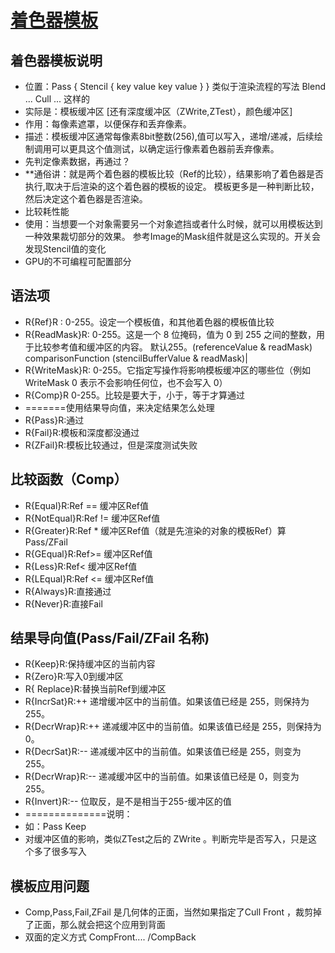# [着色器模板](https://docs.unity3d.com/Manual/SL-Stencil.html)
## 着色器模板说明
- 位置：Pass { Stencil { key value  key  value  } } 类似于渲染流程的写法 Blend ...  Cull ... 这样的
- 实际是：模板缓冲区 [还有深度缓冲区（ZWrite,ZTest），颜色缓冲区]
- 作用：每像素遮罩，以便保存和丢弃像素。
- 描述：模板缓冲区通常每像素8bit整数(256),值可以写入，递增/递减，后续绘制调用可以更具这个值测试，以确定运行像素着色器前丢弃像素。
- 先判定像素数据，再通过？
- **通俗讲：就是两个着色器的模板比较（Ref的比较），结果影响了着色器是否执行,取决于后渲染的这个着色器的模板的设定。 模板更多是一种判断比较，然后决定这个着色器是否渲染。
- 比较耗性能
- 使用：当想要一个对象需要另一个对象遮挡或者什么时候，就可以用模板达到一种效果裁切部分的效果。 参考Image的Mask组件就是这么实现的。开关会发现Stencil值的变化
- GPU的不可编程可配置部分
## 语法项
- R{Ref}R : 0-255。设定一个模板值，和其他着色器的模板值比较
- R{ReadMask}R: 0-255。这是一个 8 位掩码，值为 0 到 255 之间的整数，用于比较参考值和缓冲区的内容。 默认255。(referenceValue & readMask) comparisonFunction (stencilBufferValue & readMask)|
- R{WriteMask}R: 0-255。它指定写操作将影响模板缓冲区的哪些位（例如 WriteMask 0 表示不会影响任何位，也不会写入 0）
- R{Comp}R 0-255。比较是要大于，小于，等于才算通过
- =======使用结果导向值，来决定结果怎么处理
- R{Pass}R:通过
- R{Fail}R:模板和深度都没通过
- R{ZFail}R:模板比较通过，但是深度测试失败

## 比较函数（Comp）
- R{Equal}R:Ref == 缓冲区Ref值
- R{NotEqual}R:Ref != 缓冲区Ref值
- R{Greater}R:Ref * 缓冲区Ref值（就是先渲染的对象的模板Ref）算Pass/ZFail 
- R{GEqual}R:Ref>= 缓冲区Ref值
- R{Less}R:Ref< 缓冲区Ref值
- R{LEqual}R:Ref <= 缓冲区Ref值
- R{Always}R:直接通过
- R{Never}R:直接Fail

## 结果导向值(Pass/Fail/ZFail 名称)
- R{Keep}R:保持缓冲区的当前内容
- R{Zero}R:写入0到缓冲区
- R{ Replace}R:替换当前Ref到缓冲区
- R{IncrSat}R:++ 递增缓冲区中的当前值。如果该值已经是 255，则保持为 255。
- R{DecrWrap}R:++ 递减缓冲区中的当前值。如果该值已经是 255，则保持为 0。
- R{DecrSat}R:-- 递减缓冲区中的当前值。如果该值已经是 255，则变为 255。
- R{DecrWrap}R:-- 递减缓冲区中的当前值。如果该值已经是 0，则变为 255。
- R{Invert}R:-- 位取反，是不是相当于255-缓冲区的值
- ==============说明：
- 如：Pass Keep  
- 对缓冲区值的影响，类似ZTest之后的 ZWrite  。判断完毕是否写入，只是这个多了很多写入

## 模板应用问题
- Comp,Pass,Fail,ZFail 是几何体的正面，当然如果指定了Cull Front ，裁剪掉了正面，那么就会把这个应用到背面
- 双面的定义方式 CompFront....   /CompBack


